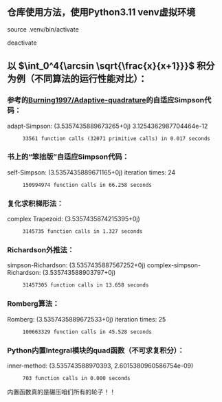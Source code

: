 ## 仓库使用方法，使用Python3.11 venv虚拟环境

source .venv/bin/activate

deactivate

## 以 $\int_0^4{\arcsin \sqrt{\frac{x}{x+1}}}$ 积分为例（不同算法的运行性能对比）：

### 参考的[Burning1997/Adaptive-quadrature](https://github.com/Burning1997/Adaptive-quadrature)的自适应Simpson代码：

adapt-Simpson:  (3.5357435889673265+0j) 3.1254362987704464e-12

         33561 function calls (32071 primitive calls) in 0.017 seconds

### 书上的“笨拙版”自适应Simpson代码：

self-Simpson:  (3.5357435889671165+0j)
iteration times:  24

         150994974 function calls in 66.258 seconds

### 复化求积梯形法：

complex Trapezoid:  (3.5357435874215395+0j)

         3145735 function calls in 1.327 seconds

### Richardson外推法：

simpson-Richardson:  (3.5357435887567252+0j)
complex-simpson-Richardson:  (3.535743588903797+0j)

         31457305 function calls in 13.658 seconds

### Romberg算法：

Romberg:  (3.5357435889672533+0j)
iteration times:  25

         100663329 function calls in 45.528 seconds

### Python内置Integral模块的quad函数（不可求复积分）：

inner-method:  (3.535743588970393, 2.6015380960586754e-09)

         703 function calls in 0.000 seconds

内置函数真的是碾压咱们所有的轮子！！
